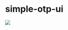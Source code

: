 # simple-otp-ui

![](https://media2.giphy.com/media/uEYkTFY0gyhi7nZ3De/giphy.gif?cid=790b761160af3344aabcc5e6c2a769e07b748c091fdceb78&rid=giphy.gif&ct=g)
